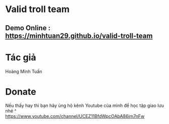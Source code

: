 # Valid troll team
## Demo Online : https://minhtuan29.github.io/valid-troll-team  
  
# Tác giả
Hoàng Minh Tuấn
# Donate 
Nếu thấy hay thì bạn hãy ủng hộ kênh Youtube của mình để học tập giao lưu nhé ^  
https://www.youtube.com/channel/UCEZ11BfdWpcOAbA86im7nFw 
